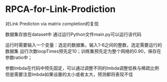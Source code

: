 # RPCA-for-Link-Prodiction

对Link Predicton via matrix completion的复现

数据集存放在dataset中
通过运行Python文件main.py可以运行该代码

运行时需要输入一个变量：选定的数据集，输入1-6之间的整数，选定需要运行的数据集
运行次数loopTimes预先定10；训练集预先定为整个网络的0.90，保存在参数ratio中；

参数lmbda在代码中预先固定，可以通过调整不同的lmbda调整低秩与稀疏比例
但是需要注意lmbda如果设置的太小或者太大，预测都将表现不佳
